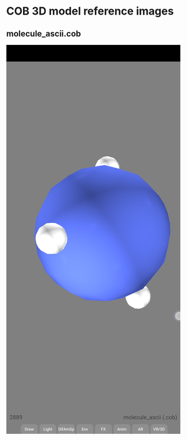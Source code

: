 # COB 3D model reference images

## molecule_ascii.cob
![molecule_ascii.cob](molecule_ascii_cob.png)
